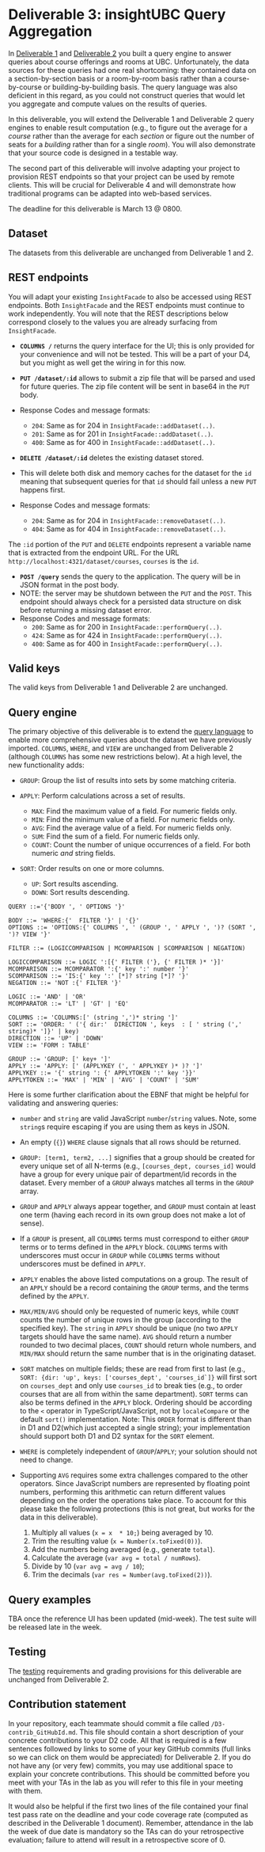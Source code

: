 # Deliverable 3: insightUBC Query Aggregation


In [Deliverable 1](Deliverable1.md) and [Deliverable 2](Deliverable2.md) you built a query engine to answer queries about course offerings and rooms at UBC. Unfortunately, the data sources for these queries had one real shortcoming: they contained data on a section-by-section basis or a room-by-room basis rather than a course-by-course or building-by-building basis. The query language was also deficient in this regard, as you could not construct queries that would let you aggregate and compute values on the results of queries.

In this deliverable, you will extend the Deliverable 1 and Deliverable 2 query engines to enable result computation (e.g., to figure out the average for a _course_ rather than the average for each _section_ or figure out the number of seats for a _building_ rather than for a single _room_). You will also demonstrate that your source code is designed in a testable way.

The second part of this deliverable will involve adapting your project to provision REST endpoints so that your project can be used by remote clients. This will be crucial for Deliverable 4 and will demonstrate how traditional programs can be adapted into web-based services.

The deadline for this deliverable is March 13 @ 0800.

## Dataset

The datasets from this deliverable are unchanged from Deliverable 1 and 2.

## REST endpoints

You will adapt your existing ```InsightFacade``` to also be accessed using REST endpoints. Both ```InsightFacade``` and the REST endpoints must continue to work independently. You will note that the REST descriptions below correspond closely to the values you are already surfacing from ```InsightFacade```.

* **```COLUMNS /```** returns the query interface for the UI; this is only provided for your convenience and will not be tested. This will be a part of your D4, but you might as well get the wiring in for this now.

* **```PUT /dataset/:id```** allows to submit a zip file that will be parsed and used for future queries. The zip file content will be sent in base64 in the ```PUT``` body. 
* Response Codes and message formats:
     * ```204```: Same as for 204 in ```InsightFacade::addDataset(..)```.
     * ```201```: Same as for 201 in ```InsightFacade::addDataset(..)```.
     * ```400```: Same as for 400 in ```InsightFacade::addDataset(..)```.

* **```DELETE /dataset/:id```** deletes the existing dataset stored. 
 * This will delete both disk and memory caches for the dataset for the ```id``` meaning that subsequent queries for that ```id``` should fail unless a new ```PUT``` happens first.
 * Response Codes and message formats:
     * ```204```: Same as for 204 in ```InsightFacade::removeDataset(..)```.
     * ```404```: Same as for 404 in ```InsightFacade::removeDataset(..)```.

The ```:id``` portion of the ```PUT``` and ```DELETE``` endpoints represent a variable name that is extracted from the endpoint URL. For the URL ```http://localhost:4321/dataset/courses```, ```courses``` is the ```id```.

* **```POST /query```** sends the query to the application. The query will be in JSON format in the post body. 
 * NOTE: the server may be shutdown between the ```PUT``` and the ```POST```. This endpoint should always check for a persisted data structure on disk before returning a missing dataset error.
 * Response Codes and message formats:
     * ```200```: Same as for 200 in ```InsightFacade::performQuery(..)```.
     * ```424```: Same as for 424 in ```InsightFacade::performQuery(..)```.
     * ```400```: Same as for 400 in ```InsightFacade::performQuery(..)```.
    
## Valid keys

The valid keys from Deliverable 1 and Deliverable 2 are unchanged.

## Query engine

The primary objective of this deliverable is to extend the [query language](Deliverable1.md#query-engine) to enable more comprehensive queries about the dataset we have previously imported. ```COLUMNS```, ```WHERE```, and ```VIEW``` are unchanged from Deliverable 2 (although ```COLUMNS``` has some new restrictions below). At a high level, the new functionality adds:

* ```GROUP```: Group the list of results into sets by some matching criteria.

* ```APPLY```: Perform calculations across a set of results.
  * ```MAX```: Find the maximum value of a field. For numeric fields only.
  * ```MIN```: Find the minimum value of a field. For numeric fields only.
  * ```AVG```: Find the average value of a field. For numeric fields only.
  * ```SUM```: Find the sum of a field. For numeric fields only.
  * ```COUNT```: Count the number of unique occurrences of a field. For both numeric _and_ string fields.
  
* ```SORT```: Order results on one or more columns.
  * ```UP```: Sort results ascending.
  * ```DOWN```: Sort results descending.

```
QUERY ::='{'BODY ', ' OPTIONS '}'

BODY ::= 'WHERE:{'  FILTER '}' | '{}'
OPTIONS ::= 'OPTIONS:{' COLUMNS ', ' (GROUP ', ' APPLY ', ')? (SORT ', ')? VIEW '}'

FILTER ::= (LOGICCOMPARISON | MCOMPARISON | SCOMPARISON | NEGATION)

LOGICCOMPARISON ::= LOGIC ':[{' FILTER ('}, {' FILTER )* '}]'  
MCOMPARISON ::= MCOMPARATOR ':{' key ':' number '}'  
SCOMPARISON ::= 'IS:{' key ':' [*]? string [*]? '}'  
NEGATION ::= 'NOT :{' FILTER '}'

LOGIC ::= 'AND' | 'OR' 
MCOMPARATOR ::= 'LT' | 'GT' | 'EQ' 

COLUMNS ::= 'COLUMNS:[' (string ',')* string ']' 
SORT ::= 'ORDER: ' ('{ dir:'  DIRECTION ', keys  : [ ' string (',' string)* ']}' | key) 
DIRECTION ::= 'UP' | 'DOWN'  
VIEW ::= 'FORM : TABLE'  

GROUP ::= 'GROUP: [' key+ ']'                                                          
APPLY ::= 'APPLY: [' (APPLYKEY (', ' APPLYKEY )* )? ']'  
APPLYKEY ::= '{' string ': {' APPLYTOKEN ':' key '}}'
APPLYTOKEN ::= 'MAX' | 'MIN' | 'AVG' | 'COUNT' | 'SUM'                           
```

Here is some further clarification about the EBNF that might be helpful for validating and answering queries:

* ```number``` and ```string``` are valid JavaScript ```number```/```string``` values. Note, some ```string```s require escaping if you are using them as keys in JSON. 

* An empty (```{}```) ```WHERE``` clause signals that all rows should be returned.

* ```GROUP: [term1, term2, ...]``` signifies that a group should be created for every unique set of all N-terms (e.g., ```[courses_dept, courses_id]``` would have a group for every unique pair of department/id records in the dataset. Every member of a ```GROUP``` always matches all terms in the ```GROUP``` array.

* ```GROUP``` and ```APPLY``` always appear together, and ```GROUP``` must contain at least one term (having each record in its own group does not make a lot of sense).

* If a ```GROUP``` is present, all ```COLUMNS``` terms must correspond to either ```GROUP``` terms or to terms defined in the ```APPLY``` block. ```COLUMNS``` terms with underscores must occur in ```GROUP``` while ```COLUMNS``` terms without underscores must be defined in ```APPLY```.

* ```APPLY``` enables the above listed computations on a group. The result of an ```APPLY``` should be a record containing the ```GROUP``` terms, and the terms defined by the ```APPLY```. 

* ```MAX/MIN/AVG``` should only be requested of numeric keys, while ```COUNT``` counts the number of unique rows in the group (according to the specified key). The ```string``` in ```APPLY``` should be unique (no two ```APPLY``` targets should have the same name). ```AVG``` should return a number rounded to two decimal places, ```COUNT``` should return whole numbers, and ```MIN/MAX``` should return the same number that is in the originating dataset. 

* ```SORT``` matches on multiple fields; these are read from first to last (e.g., ```SORT: {dir: 'up', keys: ['courses_dept', 'courses_id`]}``` will first sort on ```courses_dept``` and only use ```courses_id``` to break ties (e.g., to order courses that are all from within the same department). ```SORT``` terms can also be terms defined in the ```APPLY``` block. Ordering should be according to the ```<``` operator in TypeScript/JavaScript, not by ```localeCompare``` or the default ```sort()``` implementation. Note: This ```ORDER``` format is different than in D1 and D2(which just accepted a single string); your implementation should support both D1 and D2 syntax for the ```SORT``` element.

* ```WHERE``` is completely independent of ```GROUP```/```APPLY```; your solution should not need to change.

* Supporting ```AVG``` requires some extra challenges compared to the other operators. Since JavaScript numbers are represented by floating point numbers, performing this arithmetic can return different values depending on the order the operations take place. To account for this please take the following protections (this is not great, but works for the data in this deliverable). 
  1. Multiply all values (```x = x  * 10;```) being averaged by 10.
  1. Trim the resulting value (```x = Number(x.toFixed(0))```).
  1. Add the numbers being averaged (e.g., generate ```total```).
  1. Calculate the average (```var avg = total / numRows```).
  1. Divide by 10 (```var avg = avg / 10```);
  1. Trim the decimals (```var res = Number(avg.toFixed(2))```).

<!--
* An [alternate representation](Deliverable2_EBNF.xhtml) of the EBNF is also available.
-->

## Query examples

TBA once the reference UI has been updated (mid-week). The test suite will be released late in the week.

## Testing

The [testing](Deliverable2.md#testing) requirements and grading provisions for this deliverable are unchanged from Deliverable 2.

## Contribution statement
 
In your repository, each teammate should commit a file called ```/D3-contrib_GitHubId.md```. This file should contain a short description of your concrete contributions to your D2 code. All that is required is a few sentences followed by links to some of your key GitHub commits (full links so we can click on them would be appreciated) for Deliverable 2. If you do not have any (or very few) commits, you may use additional space to explain your concrete contributions. This should be committed before you meet with your TAs in the lab as you will refer to this file in your meeting with them.
 
It would also be helpful if the first two lines of the file contained your final test pass rate on the deadline and your code coverage rate (computed as described in the Deliverable 1 document). Remember, attendance in the lab the week of due date is mandatory so the TAs can do your retrospective evaluation; failure to attend will result in a retrospective score of 0.
 
 
